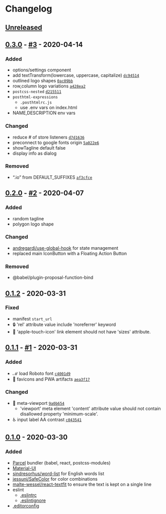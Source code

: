 # Changelog

## [Unreleased]

## [0.3.0] - [#3](../../pull/3) - 2020-04-14
### Added
- options/settings component
- add textTransform(lowercase, uppercase, capitalize) [`dc94514`](https://github.com/noeldelgado/whatever-suffix/commit/dc94514688b388ca32c5f2a1c2d4ddd2bc49a8fb)
- outlined logo shapes [`0ac09bb`](https://github.com/noeldelgado/whatever-suffix/commit/0ac09bb4dbc6a7e3ce68bc8fcffe6bd4c28e3daa)
- row,column logo variations [`a428ea2`](https://github.com/noeldelgado/whatever-suffix/commit/a428ea2a6d9bc7596879eb9de88fd7790f3a7a51)
- `postcss-nested` [`d215511`](https://github.com/noeldelgado/whatever-suffix/commit/d2155112da5f8d4be070d7adc09f9430661b90dd)
- `posthtml-expressions`
  - `.posthtmlrc.js`
  - use .env vars on index.html
- NAME,DESCRIPTION env vars

### Changed
- reduce # of store listeners [`d7d1636`](https://github.com/noeldelgado/whatever-suffix/commit/d7d163690930bbd8035ff02f8d0a20393b500f60)
- preconnect to google fonts origin [`5a022e6`](https://github.com/noeldelgado/whatever-suffix/commit/5a022e693007a3d0331eff698c4afac1fd764559)
- showTagline default false
- display info as dialog

### Removed
- “.io” from DEFAULT_SUFFIXES [`af3cfce`](https://github.com/noeldelgado/whatever-suffix/commit/af3cfce1c02ba5f43a8c9dcecbc2dc60e2705b8c)

## [0.2.0] - [#2](../../pull/2) - 2020-04-07
### Added
- random tagline
- polygon logo shape

### Changed
- [andregardi/use-global-hook](https://github.com/andregardi/use-global-hook) for state management
- replaced main IconButton with a Floating Action Button

### Removed
- @babel/plugin-proposal-function-bind

## [0.1.2] - 2020-03-31
### Fixed
- manifest `start_url`
- :lock: 'rel' attribute value include 'noreferrer' keyword
- :green_apple: 'apple-touch-icon' link element should not have 'sizes' attribute.

## [0.1.1] - [#1](../../pull/1) - 2020-03-31
### Added
- ℳ load Roboto font [`c4001d9`](https://github.com/noeldelgado/whatever-suffix/commit/c4001d9c0e4600f180a2e4e8e18f852a432e32a1)
- 🍱 favicons and PWA artifacts [`aea3f17`](https://github.com/noeldelgado/whatever-suffix/commit/aea3f17a4da65c1e1b7c1880c3953298dde2ea6c)

### Changed
- 📱 meta-viewport [`9a0b654`](https://github.com/noeldelgado/whatever-suffix/commit/9a0b654f0be54755c3fc7094af8dfb1e21802f5c)
  - 'viewport' meta element 'content' attribute value should not contain disallowed property 'minimum-scale'.
- ♿️ input label AA contrast [`c043541`](https://github.com/noeldelgado/whatever-suffix/commit/c043541d6cff16f1fdb295781bb60ce432e7dee4)

## [0.1.0] - 2020-03-30
### Added
- [Parcel](https://parceljs.org/) bundler (babel, react, postcss-modules)
- [Material-UI](https://github.com/mui-org/material-ui)
- [sindresorhus/word-list](https://github.com/sindresorhus/word-list) for English words list
- [jessuni/SafeColor](https://github.com/jessuni/SafeColor) for color combinations
- [malte-wessel/react-textfit](https://github.com/malte-wessel/react-textfit) to ensure the text is kept on a single line
- eslint
	- [.eslintrc](../blob/master/.eslintrc)
	- [.eslintignore](../blob/master/.eslintignore)
- [.editorconfig](../blob/master/.editorconfig)

[Unreleased]: https://github.com/noeldelgado/whatever-suffix/compare/v0.3.0...HEAD
[0.3.0]: https://github.com/noeldelgado/whatever-suffix/releases/compare/v0.2.0...v0.3.0
[0.2.0]: https://github.com/noeldelgado/whatever-suffix/releases/compare/v0.1.2...v0.2.0
[0.1.2]: https://github.com/noeldelgado/whatever-suffix/releases/compare/v0.1.1...v0.1.2
[0.1.1]: https://github.com/noeldelgado/whatever-suffix/releases/compare/v0.1.0...v0.1.1
[0.1.0]: https://github.com/noeldelgado/whatever-suffix/releases/tag/v0.1.0
